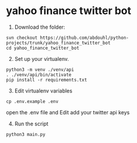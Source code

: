 # yahoo finance twitter bot

1. Download the folder:
```
svn checkout https://github.com/abdouhl/python-projects/trunk/yahoo_finance_twitter_bot
cd yahoo_finance_twitter_bot
```
2. Set up your virtualenv.
```
python3 -m venv ./venv/api
. ./venv/api/bin/activate
pip install -r requirements.txt
```
3. Edit virtualenv variables
```
cp .env.example .env
```
open the .env file and Edit add your twitter api keys

4. Run the script
```
python3 main.py
```
